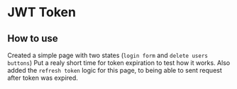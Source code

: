 # JWT Token

## How to use
Created a simple page with two states (`login form` and `delete users buttons`)
Put a realy short time for token expiration to test how it works.
Also added the `refresh token` logic for this page, to being able to sent request after token was expired.